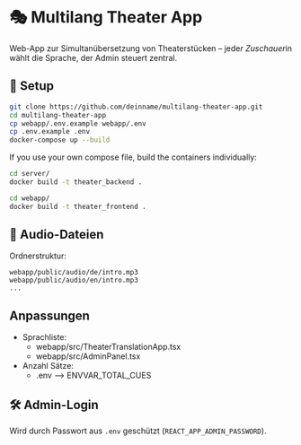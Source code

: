 # 🎭 Multilang Theater App

Web-App zur Simultanübersetzung von Theaterstücken – jede*r Zuschauer*in wählt die Sprache, der Admin steuert zentral.

## 🔧 Setup

```bash
git clone https://github.com/deinname/multilang-theater-app.git
cd multilang-theater-app
cp webapp/.env.example webapp/.env
cp .env.example .env
docker-compose up --build
```

If you use your own compose file, build the containers individually:

```bash
cd server/
docker build -t theater_backend .

cd webapp/
docker build -t theater_frontend .

```


## 📁 Audio-Dateien

Ordnerstruktur:
```
webapp/public/audio/de/intro.mp3
webapp/public/audio/en/intro.mp3
...
```

## Anpassungen

- Sprachliste:
	* webapp/src/TheaterTranslationApp.tsx
	* webapp/src/AdminPanel.tsx
- Anzahl Sätze:
	* .env --> ENVVAR_TOTAL_CUES

## 🛠 Admin-Login

Wird durch Passwort aus `.env` geschützt (`REACT_APP_ADMIN_PASSWORD`).
